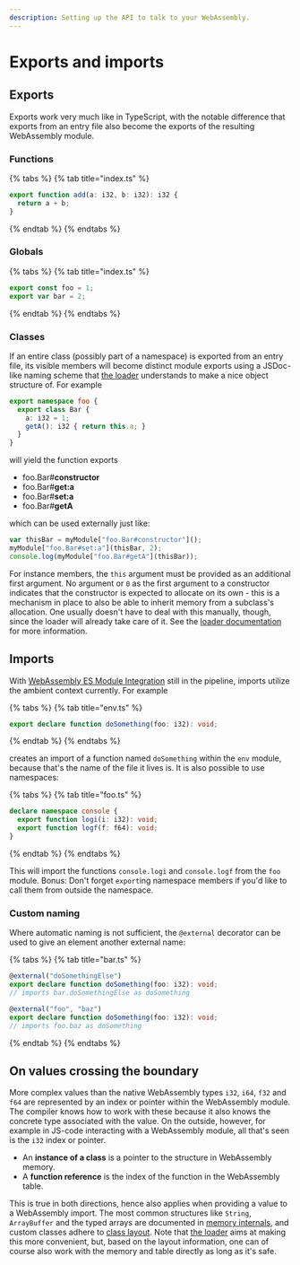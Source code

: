 ```yaml
---
description: Setting up the API to talk to your WebAssembly.
---
```


# Exports and imports

## Exports

Exports work very much like in TypeScript, with the notable difference that exports from an entry file also become the exports of the resulting WebAssembly module.

### Functions

{% tabs %}
{% tab title="index.ts" %}
```typescript
export function add(a: i32, b: i32): i32 {
  return a + b;
}
```
{% endtab %}
{% endtabs %}

### Globals

{% tabs %}
{% tab title="index.ts" %}
```typescript
export const foo = 1;
export var bar = 2;
```
{% endtab %}
{% endtabs %}

### Classes

If an entire class \(possibly part of a namespace\) is exported from an entry file, its visible members will become distinct module exports using a JSDoc-like naming scheme that [the loader](loader.md) understands to make a nice object structure of. For example

```typescript
export namespace foo {
  export class Bar {
    a: i32 = 1;
    getA(): i32 { return this.a; }
  }
}
```

will yield the function exports

* foo.Bar\#**constructor**
* foo.Bar\#**get:a**
* foo.Bar\#**set:a**
* foo.Bar\#**getA**

which can be used externally just like:

```javascript
var thisBar = myModule["foo.Bar#constructor"]();
myModule["foo.Bar#set:a"](thisBar, 2);
console.log(myModule["foo.Bar#getA"](thisBar));
```

For instance members, the `this` argument must be provided as an additional first argument. No argument or `0` as the first argument to a constructor indicates that the constructor is expected to allocate on its own - this is a mechanism in place to also be able to inherit memory from a subclass's allocation. One usually doesn't have to deal with this manually, though, since the loader will already take care of it. See the [loader documentation](loader.md) for more information.

## Imports

With [WebAssembly ES Module Integration](https://github.com/WebAssembly/esm-integration) still in the pipeline, imports utilize the ambient context currently. For example

{% tabs %}
{% tab title="env.ts" %}
```typescript
export declare function doSomething(foo: i32): void;
```
{% endtab %}
{% endtabs %}

creates an import of a function named `doSomething` within the `env` module, because that's the name of the file it lives is. It is also possible to use namespaces:

{% tabs %}
{% tab title="foo.ts" %}
```typescript
declare namespace console {
  export function logi(i: i32): void;
  export function logf(f: f64): void;
}
```
{% endtab %}
{% endtabs %}

This will import the functions `console.logi` and `console.logf` from the `foo` module. Bonus: Don't forget `export`ing namespace members if you'd like to call them from outside the namespace.

### Custom naming

Where automatic naming is not sufficient, the `@external` decorator can be used to give an element another external name:

{% tabs %}
{% tab title="bar.ts" %}
```typescript
@external("doSomethingElse")
export declare function doSomething(foo: i32): void;
// imports bar.doSomethingElse as doSomething

@external("foo", "baz")
export declare function doSomething(foo: i32): void;
// imports foo.baz as doSomething
```
{% endtab %}
{% endtabs %}

## On values crossing the boundary

More complex values than the native WebAssembly types `i32`, `i64`, `f32` and `f64` are represented by an index or pointer within the WebAssembly module. The compiler knows how to work with these because it also knows the concrete type associated with the value. On the outside, however, for example in JS-code interacting with a WebAssembly module, all that's seen is the `i32` index or pointer.

* An **instance of a class** is a pointer to the structure in WebAssembly memory.
* A **function reference** is the index of the function in the WebAssembly table.

This is true in both directions, hence also applies when providing a value to a WebAssembly import. The most common structures like `String`, `ArrayBuffer` and the typed arrays are documented in [memory internals](../details/memory.md#internals), and custom classes adhere to [class layout](../details/interoperability.md#class-layout). Note that [the loader](loader.md) aims at making this more convenient, but, based on the layout information, one can of course also work with the memory and table directly as long as it's safe.

